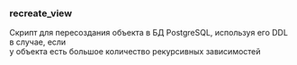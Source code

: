 ### recreate_view

Скрипт для пересоздания объекта в БД PostgreSQL, используя его DDL в случае, если
<br>у объекта есть большое количество рекурсивных зависимостей
